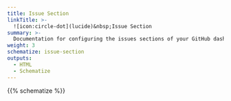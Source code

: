 ```yaml
---
title: Issue Section
linkTitle: >-
  ![icon:circle-dot](lucide)&nbsp;Issue Section
summary: >-
  Documentation for configuring the issues sections of your GitHub dashboard.
weight: 3
schematize: issue-section
outputs:
  - HTML
  - Schematize
---
```


{{% schematize %}}
